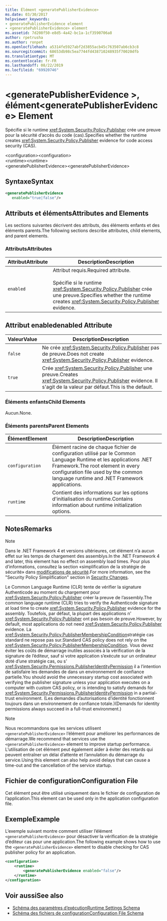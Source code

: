 ```yaml
---
title: Élément <generatePublisherEvidence>
ms.date: 03/30/2017
helpviewer_keywords:
- generatePublisherEvidence element
- <generatePublisherEvidence> element
ms.assetid: 7d208f50-e8d5-4a42-bc1a-1cf3590706a8
author: rpetrusha
ms.author: ronpet
ms.openlocfilehash: a5314fe5927abf2d3855acb45c763507ab6cb3c8
ms.sourcegitcommit: 68653db98c5ea7744fd438710248935f70020dfb
ms.translationtype: MT
ms.contentlocale: fr-FR
ms.lasthandoff: 08/22/2019
ms.locfileid: "69920746"
---
```

# <a name="generatepublisherevidence-element"></a><span data-ttu-id="53c3c-102">\<generatePublisherEvidence >, élément</span><span class="sxs-lookup"><span data-stu-id="53c3c-102">\<generatePublisherEvidence> Element</span></span>
<span data-ttu-id="53c3c-103">Spécifie si le runtime <xref:System.Security.Policy.Publisher> crée une preuve pour la sécurité d’accès du code (cas).</span><span class="sxs-lookup"><span data-stu-id="53c3c-103">Specifies whether the runtime creates <xref:System.Security.Policy.Publisher> evidence for code access security (CAS).</span></span>  
  
 <span data-ttu-id="53c3c-104">\<configuration></span><span class="sxs-lookup"><span data-stu-id="53c3c-104">\<configuration></span></span>  
<span data-ttu-id="53c3c-105">\<runtime></span><span class="sxs-lookup"><span data-stu-id="53c3c-105">\<runtime></span></span>  
<span data-ttu-id="53c3c-106">\<generatePublisherEvidence></span><span class="sxs-lookup"><span data-stu-id="53c3c-106">\<generatePublisherEvidence></span></span>  
  
## <a name="syntax"></a><span data-ttu-id="53c3c-107">Syntaxe</span><span class="sxs-lookup"><span data-stu-id="53c3c-107">Syntax</span></span>  
  
```xml  
<generatePublisherEvidence    
   enabled="true|false"/>  
```  
  
## <a name="attributes-and-elements"></a><span data-ttu-id="53c3c-108">Attributs et éléments</span><span class="sxs-lookup"><span data-stu-id="53c3c-108">Attributes and Elements</span></span>  
 <span data-ttu-id="53c3c-109">Les sections suivantes décrivent des attributs, des éléments enfants et des éléments parents.</span><span class="sxs-lookup"><span data-stu-id="53c3c-109">The following sections describe attributes, child elements, and parent elements.</span></span>  
  
### <a name="attributes"></a><span data-ttu-id="53c3c-110">Attributs</span><span class="sxs-lookup"><span data-stu-id="53c3c-110">Attributes</span></span>  
  
|<span data-ttu-id="53c3c-111">Attribut</span><span class="sxs-lookup"><span data-stu-id="53c3c-111">Attribute</span></span>|<span data-ttu-id="53c3c-112">Description</span><span class="sxs-lookup"><span data-stu-id="53c3c-112">Description</span></span>|  
|---------------|-----------------|  
|`enabled`|<span data-ttu-id="53c3c-113">Attribut requis.</span><span class="sxs-lookup"><span data-stu-id="53c3c-113">Required attribute.</span></span><br /><br /> <span data-ttu-id="53c3c-114">Spécifie si le runtime <xref:System.Security.Policy.Publisher> crée une preuve.</span><span class="sxs-lookup"><span data-stu-id="53c3c-114">Specifies whether the runtime creates <xref:System.Security.Policy.Publisher> evidence.</span></span>|  
  
## <a name="enabled-attribute"></a><span data-ttu-id="53c3c-115">Attribut enabled</span><span class="sxs-lookup"><span data-stu-id="53c3c-115">enabled Attribute</span></span>  
  
|<span data-ttu-id="53c3c-116">Valeur</span><span class="sxs-lookup"><span data-stu-id="53c3c-116">Value</span></span>|<span data-ttu-id="53c3c-117">Description</span><span class="sxs-lookup"><span data-stu-id="53c3c-117">Description</span></span>|  
|-----------|-----------------|  
|`false`|<span data-ttu-id="53c3c-118">Ne crée <xref:System.Security.Policy.Publisher> pas de preuve.</span><span class="sxs-lookup"><span data-stu-id="53c3c-118">Does not create <xref:System.Security.Policy.Publisher> evidence.</span></span>|  
|`true`|<span data-ttu-id="53c3c-119">Crée <xref:System.Security.Policy.Publisher> une preuve.</span><span class="sxs-lookup"><span data-stu-id="53c3c-119">Creates <xref:System.Security.Policy.Publisher> evidence.</span></span> <span data-ttu-id="53c3c-120">Il s'agit de la valeur par défaut.</span><span class="sxs-lookup"><span data-stu-id="53c3c-120">This is the default.</span></span>|  
  
### <a name="child-elements"></a><span data-ttu-id="53c3c-121">Éléments enfants</span><span class="sxs-lookup"><span data-stu-id="53c3c-121">Child Elements</span></span>  
 <span data-ttu-id="53c3c-122">Aucun.</span><span class="sxs-lookup"><span data-stu-id="53c3c-122">None.</span></span>  
  
### <a name="parent-elements"></a><span data-ttu-id="53c3c-123">Éléments parents</span><span class="sxs-lookup"><span data-stu-id="53c3c-123">Parent Elements</span></span>  
  
|<span data-ttu-id="53c3c-124">Élément</span><span class="sxs-lookup"><span data-stu-id="53c3c-124">Element</span></span>|<span data-ttu-id="53c3c-125">Description</span><span class="sxs-lookup"><span data-stu-id="53c3c-125">Description</span></span>|  
|-------------|-----------------|  
|`configuration`|<span data-ttu-id="53c3c-126">Élément racine de chaque fichier de configuration utilisé par le Common Language Runtime et les applications .NET Framework.</span><span class="sxs-lookup"><span data-stu-id="53c3c-126">The root element in every configuration file used by the common language runtime and .NET Framework applications.</span></span>|  
|`runtime`|<span data-ttu-id="53c3c-127">Contient des informations sur les options d'initialisation du runtime.</span><span class="sxs-lookup"><span data-stu-id="53c3c-127">Contains information about runtime initialization options.</span></span>|  
  
## <a name="remarks"></a><span data-ttu-id="53c3c-128">Notes</span><span class="sxs-lookup"><span data-stu-id="53c3c-128">Remarks</span></span>  
  
> [!NOTE]
> <span data-ttu-id="53c3c-129">Dans le .NET Framework 4 et versions ultérieures, cet élément n’a aucun effet sur les temps de chargement des assemblys.</span><span class="sxs-lookup"><span data-stu-id="53c3c-129">In the .NET Framework 4 and later, this element has no effect on assembly load times.</span></span> <span data-ttu-id="53c3c-130">Pour plus d’informations, consultez la section «simplification de la stratégie de sécurité» dans [modifications de sécurité](../../../security/security-changes.md).</span><span class="sxs-lookup"><span data-stu-id="53c3c-130">For more information, see the "Security Policy Simplification" section in [Security Changes](../../../security/security-changes.md).</span></span>  
  
 <span data-ttu-id="53c3c-131">Le Common Language Runtime (CLR) tente de vérifier la signature Authenticode au moment du chargement pour <xref:System.Security.Policy.Publisher> créer la preuve de l’assembly.</span><span class="sxs-lookup"><span data-stu-id="53c3c-131">The common language runtime (CLR) tries to verify the Authenticode signature at load time to create <xref:System.Security.Policy.Publisher> evidence for the assembly.</span></span> <span data-ttu-id="53c3c-132">Toutefois, par défaut, la plupart des applications n' <xref:System.Security.Policy.Publisher> ont pas besoin de preuve.</span><span class="sxs-lookup"><span data-stu-id="53c3c-132">However, by default, most applications do not need <xref:System.Security.Policy.Publisher> evidence.</span></span> <span data-ttu-id="53c3c-133">La <xref:System.Security.Policy.PublisherMembershipCondition>stratégie cas standard ne repose pas sur.</span><span class="sxs-lookup"><span data-stu-id="53c3c-133">Standard CAS policy does not rely on the <xref:System.Security.Policy.PublisherMembershipCondition>.</span></span> <span data-ttu-id="53c3c-134">Vous devez éviter les coûts de démarrage inutiles associés à la vérification de la signature de l’éditeur, sauf si votre application s’exécute sur un ordinateur doté d’une stratégie cas, ou s' <xref:System.Security.Permissions.PublisherIdentityPermission> il a l’intention de satisfaire les demandes de dans un environnement de confiance partielle.</span><span class="sxs-lookup"><span data-stu-id="53c3c-134">You should avoid the unnecessary startup cost associated with verifying the publisher signature unless your application executes on a computer with custom CAS policy, or is intending to satisfy demands for <xref:System.Security.Permissions.PublisherIdentityPermission> in a partial-trust environment.</span></span> <span data-ttu-id="53c3c-135">(Les demandes d’autorisations d’identité fonctionnent toujours dans un environnement de confiance totale.)</span><span class="sxs-lookup"><span data-stu-id="53c3c-135">(Demands for identity permissions always succeed in a full-trust environment.)</span></span>  
  
> [!NOTE]
> <span data-ttu-id="53c3c-136">Nous recommandons que les services utilisent `<generatePublisherEvidence>` l’élément pour améliorer les performances de démarrage.</span><span class="sxs-lookup"><span data-stu-id="53c3c-136">We recommend that services use the `<generatePublisherEvidence>` element to improve startup performance.</span></span>  <span data-ttu-id="53c3c-137">L’utilisation de cet élément peut également aider à éviter des retards qui peuvent entraîner un délai d’attente et l’annulation du démarrage du service.</span><span class="sxs-lookup"><span data-stu-id="53c3c-137">Using this element can also help avoid delays that can cause a time-out and the cancellation of the service startup.</span></span>  
  
## <a name="configuration-file"></a><span data-ttu-id="53c3c-138">Fichier de configuration</span><span class="sxs-lookup"><span data-stu-id="53c3c-138">Configuration File</span></span>  
 <span data-ttu-id="53c3c-139">Cet élément peut être utilisé uniquement dans le fichier de configuration de l’application.</span><span class="sxs-lookup"><span data-stu-id="53c3c-139">This element can be used only in the application configuration file.</span></span>  
  
## <a name="example"></a><span data-ttu-id="53c3c-140">Exemple</span><span class="sxs-lookup"><span data-stu-id="53c3c-140">Example</span></span>  
 <span data-ttu-id="53c3c-141">L’exemple suivant montre comment utiliser l’élément `<generatePublisherEvidence>` pour désactiver la vérification de la stratégie d’éditeur cas pour une application.</span><span class="sxs-lookup"><span data-stu-id="53c3c-141">The following example shows how to use the `<generatePublisherEvidence>` element to disable checking for CAS publisher policy for an application.</span></span>  
  
```xml  
<configuration>  
    <runtime>  
        <generatePublisherEvidence enabled="false"/>  
    </runtime>  
</configuration>  
```  
  
## <a name="see-also"></a><span data-ttu-id="53c3c-142">Voir aussi</span><span class="sxs-lookup"><span data-stu-id="53c3c-142">See also</span></span>

- [<span data-ttu-id="53c3c-143">Schéma des paramètres d’exécution</span><span class="sxs-lookup"><span data-stu-id="53c3c-143">Runtime Settings Schema</span></span>](index.md)
- [<span data-ttu-id="53c3c-144">Schéma des fichiers de configuration</span><span class="sxs-lookup"><span data-stu-id="53c3c-144">Configuration File Schema</span></span>](../index.md)
